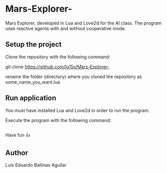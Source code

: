# Mars-Explorer-
Mars Explorer, developed in Lua and Love2d for the AI class. The program uses reactive agents with and without cooperative mode.

## Setup the project

Clone the repository with the following command:

git clone https://github.com/lu15v/Mars-Explorer-

rename the folder (directory) where you cloned the repository as some_name_you_want.lua

## Run application 

You must have installed Lua and Love2d in order to run the program.

Execute the program with the following command:

```love name_of_the_renamed_folder.lua
```

Have fun :+1:

## Author

Luis Eduardo Ballinas Aguilar
